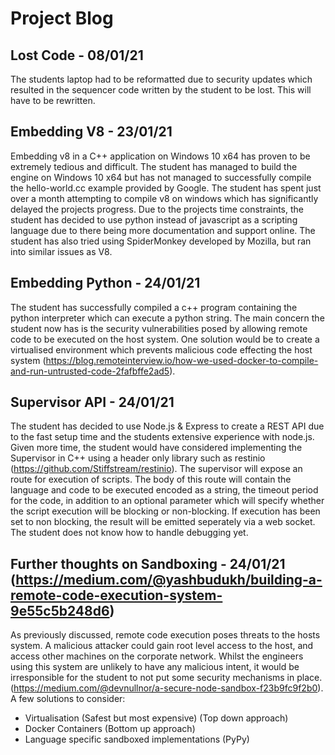# Project Blog

## Lost Code - 08/01/21

The students laptop had to be reformatted due to security updates which resulted in the sequencer code written by the student to be lost. This will have to be rewritten.

## Embedding V8 - 23/01/21

Embedding v8 in a C++ application on Windows 10 x64 has proven to be extremely tedious and difficult. The student has managed to build the engine on Windows 10 x64 but has not managed to successfully compile the hello-world.cc example provided by Google. The student has spent just over a month attempting to compile v8 on windows which has significantly delayed the projects progress. Due to the projects time constraints, the student has decided to use python instead of javascript as a scripting language due to there being more documentation and support online. The student has also tried using SpiderMonkey developed by Mozilla, but ran into similar issues as V8.

## Embedding Python - 24/01/21

The student has successfully compiled a c++ program containing the python interpreter which can execute a python string. The main concern the student now has is the security vulnerabilities posed by allowing remote code to be executed on the host system. One solution would be to create a virtualised environment which prevents malicious code effecting the host system (https://blog.remoteinterview.io/how-we-used-docker-to-compile-and-run-untrusted-code-2fafbffe2ad5).

## Supervisor API - 24/01/21

The student has decided to use Node.js & Express to create a REST API due to the fast setup time and the students extensive experience with node.js. Given more time, the student would have considered implementing the Supervisor in C++ using a header only library such as restinio (https://github.com/Stiffstream/restinio). The supervisor will expose an route for execution of scripts. The body of this route will contain the language and code to be executed encoded as a string, the timeout period for the code, in addition to an optional parameter which will specify whether the script execution will be blocking or non-blocking. If execution has been set to non blocking, the result will be emitted seperately via a web socket. The student does not know how to handle debugging yet.

## Further thoughts on Sandboxing - 24/01/21 (https://medium.com/@yashbudukh/building-a-remote-code-execution-system-9e55c5b248d6)

As previously discussed, remote code execution poses threats to the hosts system. A malicious attacker could gain root level access to the host, and access other machines on the corporate network. Whilst the engineers using this system are unlikely to have any malicious intent, it would be irresponsible for the student to not put some security mechanisms in place. (https://medium.com/@devnullnor/a-secure-node-sandbox-f23b9fc9f2b0). A few solutions to consider:

- Virtualisation (Safest but most expensive) (Top down approach)
- Docker Containers (Bottom up approach)
- Language specific sandboxed implementations (PyPy)
